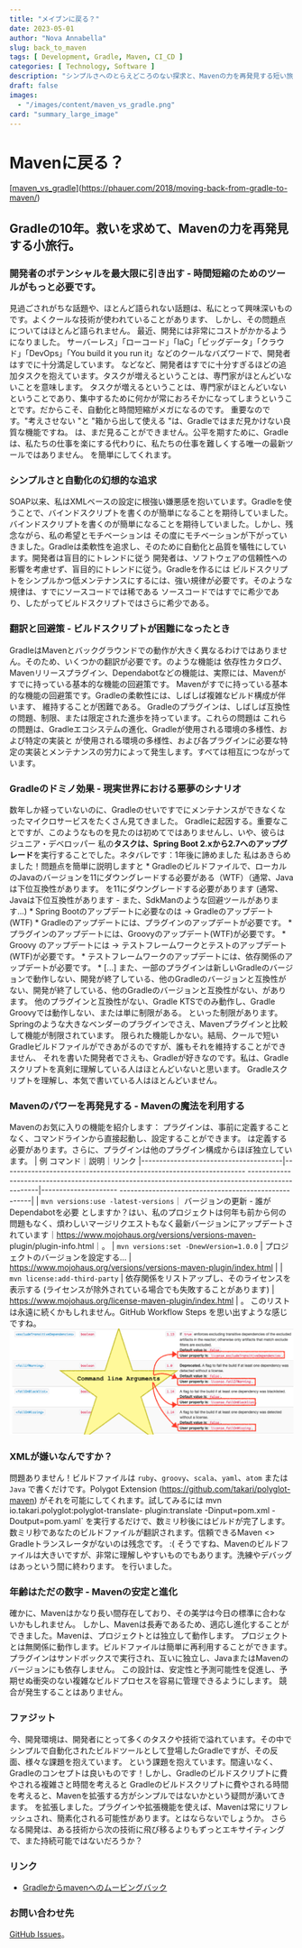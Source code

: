 ```yaml
---
title: "メイブンに戻る？"
date: 2023-05-01
author: "Nova Annabella"
slug: back_to_maven
tags: [ Development, Gradle, Maven, CI_CD ]
categories: [ Technology, Software ]
description: "シンプルさへのとらえどころのない探求と、Mavenの力を再発見する短い旅。"
draft: false
images:
  - "/images/content/maven_vs_gradle.png"
card: "summary_large_image"
---
```




# Mavenに戻る？

[[maven_vs_gradle](/images/content/maven_vs_gradle.png)](https://phauer.com/2018/moving-back-from-gradle-to-maven/)

## Gradleの10年。救いを求めて、Mavenの力を再発見する小旅行。



### 開発者のポテンシャルを最大限に引き出す - 時間短縮のためのツールがもっと必要です。

見過ごされがちな話題や、ほとんど語られない話題は、私にとって興味深いものです。よくクールな技術が使われていることがあります、 しかし、その問題点についてはほとんど語られません。 最近、開発には非常にコストがかかるようになりました。
サーバーレス」「ローコード」「IaC」「ビッグデータ」「クラウド」「DevOps」「You build it you run it」などのクールなバズワードで、開発者はすでに十分満足しています。
などなど、開発者はすでに十分すぎるほどの追加タスクを抱えています。タスクが増えるということは、専門家がほとんどいないことを意味します。
タスクが増えるということは、専門家がほとんどいないということであり、集中するために何かが常におろそかになってしまうということです。だからこそ、自動化と時間短縮がメガになるのです。 重要なのです。"考えさせない "と "箱から出して使える
"は、Gradleではまだ見かけない良質な機能ですね。 は、まだ見ることができません。公平を期すために、Gradleは、私たちの仕事を楽にする代わりに、私たちの仕事を難しくする唯一の最新ツールではありません。 を簡単にしてくれます。

### シンプルさと自動化の幻想的な追求

SOAP以来、私はXMLベースの設定に根強い嫌悪感を抱いています。Gradleを使うことで、バインドスクリプトを書くのが簡単になることを期待していました。
バインドスクリプトを書くのが簡単になることを期待していました。しかし、残念ながら、私の希望とモチベーションは
その度にモチベーションが下がっていきました。Gradleは柔軟性を追求し、そのために自動化と品質を犠牲にしています。開発者は盲目的にトレンドに従う
開発者は、ソフトウェアの信頼性への影響を考慮せず、盲目的にトレンドに従う。Gradleを作るには ビルドスクリプトをシンプルかつ低メンテナンスにするには、強い規律が必要です。そのような規律は、すでにソースコードでは稀である
ソースコードではすでに希少であり、したがってビルドスクリプトではさらに希少である。

### 翻訳と回避策 - ビルドスクリプトが困難になったとき

GradleはMavenとバックグラウンドでの動作が大きく異なるわけではありません。そのため、いくつかの翻訳が必要です。のような機能は
依存性カタログ、Mavenリリースプラグイン、Dependabotなどの機能は、実際には、Mavenがすでに持っている基本的な機能の回避策です。
Mavenがすでに持っている基本的な機能の回避策です。Gradleの柔軟性には、しばしば複雑なビルド構成が伴います、 維持することが困難である。
Gradleのプラグインは、しばしば互換性の問題、制限、または限定された進歩を持っています。これらの問題は これらの問題は、Gradleエコシステムの進化、Gradleが使用される環境の多様性、および特定の実装と
が使用される環境の多様性、および各プラグインに必要な特定の実装とメンテナンスの労力によって発生します。すべては相互につながっています。

### Gradleのドミノ効果 - 現実世界における悪夢のシナリオ

数年しか経っていないのに、Gradleのせいですでにメンテナンスができなくなったマイクロサービスをたくさん見てきました。 Gradleに起因する。重要なことですが、このようなものを見たのは初めてではありませんし、いや、彼らは
ジュニア・デベロッパー 私の**タスクは、Spring Boot 2.xから2.7へのアップグレード**を実行することでした。ネタバレです：1年後に諦めました 私はあきらめました！問題点を簡単に説明しますと *
Gradleのビルドファイルで、ローカルのJavaのバージョンを11にダウングレードする必要がある（WTF）（通常、Javaは下位互換性があります。  を11にダウングレードする必要があります (通常、Javaは下位互換性があります -
また、SdkManのような回避ツールがあります...) * Spring Bootのアップデートに必要なのは -> Gradleのアップデート(WTF) * Gradleのアップデートには、プラグインのアップデートが必要です。 *
プラグインのアップデートには、Groovyのアップデート(WTF)が必要です。 * Groovy のアップデートには -> テストフレームワークとテストのアップデート(WTF)が必要です。 *
テストフレームワークのアップデートには、依存関係のアップデートが必要です。 * \[...]
また、一部のプラグインは新しいGradleのバージョンで動作しない、開発が終了している、他のGradleのバージョンと互換性がない、開発が終了している、他のGradleのバージョンと互換性がない、があります。
他のプラグインと互換性がない、Gradle KTSでのみ動作し、Gradle Groovyでは動作しない、または単に制限がある。
といった制限があります。Springのような大きなベンダーのプラグインでさえ、Mavenプラグインと比較して機能が制限されています。
限られた機能しかない。結局、クールで短いGradleビルドファイルができあがるのですが、誰もそれを維持することができません、
それを書いた開発者でさえも、Gradleが好きなのです。私は、Gradleスクリプトを真剣に理解している人はほとんどいないと思います。  Gradleスクリプトを理解し、本気で書いている人はほとんどいません。

### Mavenのパワーを再発見する - Mavenの魔法を利用する

Mavenのお気に入りの機能を紹介します： プラグインは、事前に定義することなく、コマンドラインから直接起動し、設定することができます。 は定義する必要があります。さらに、プラグインは他のプラグイン構成からほぼ独立しています。 | 例
コマンド｜説明｜リンク |---------------------------------------|-------------------------------------------------------------------
--------------------------------------------------------------------------------------------------|---------------------
-----------------------------------------------------| | `mvn versions:use -latest-versions`｜ バージョンの更新 - 誰がDependabotを必要
としますか？はい、私のプロジェクトは何年も前から何の問題もなく、煩わしいマージリクエストもなく最新バージョンにアップデートされています｜https://www.mojohaus.org/versions/versions-maven-
plugin/plugin-info.html｜。 | `mvn versions:set -DnewVersion=1.0.0` | プロジェクトのバージョンを設定する...
| https://www.mojohaus.org/versions/versions-maven-plugin/index.html | | `mvn license:add-third-party` |
依存関係をリストアップし、そのライセンスを表示する (ライセンスが除外されている場合でも失敗することがあります) | https://www.mojohaus.org/license-maven-plugin/index.html | 。
このリストは永遠に続くかもしれません。GitHub Workflow Steps を思い出すような感じですね。
![maven_plugin_command_line_args](/images/content/maven_plugin_command_line_args.png)

### XMLが嫌いなんですか？

問題ありません！ビルドファイルは `ruby`、`groovy`、`scala`、`yaml`、`atom` または `Java` で書くだけです。Polygot Extension
(https://github.com/takari/polyglot-maven) がそれを可能にしてくれます。試してみるには mvn io.takari.polyglot:polyglot-translate-
plugin:translate -Dinput=pom.xml -Doutput=pom.yaml` を実行するだけで、数ミリ秒後にはビルドが完了します。 数ミリ秒であなたのビルドファイルが翻訳されます。信頼できるMaven <>
Gradleトランスレータがないのは残念です。 :( そうですね、Mavenのビルドファイルは大きいですが、非常に理解しやすいものでもあります。洗練やデバッグはあっという間に終わります。 を行いました。

### 年齢はただの数字 - Mavenの安定と進化

確かに、Mavenはかなり長い間存在しており、その美学は今日の標準に合わないかもしれません。 しかし、Mavenは長寿であるため、適応し進化することができました。Mavenは、プロジェクトとは独立して動作します。
プロジェクトとは無関係に動作します。ビルドファイルは簡単に再利用することができます。 プラグインはサンドボックスで実行され、互いに独立し、JavaまたはMavenのバージョンにも依存しません。
この設計は、安定性と予測可能性を促進し、予期せぬ衝突のない複雑なビルドプロセスを容易に管理できるようにします。 競合が発生することはありません。

### ファジット

今、開発環境は、開発者にとって多くのタスクや技術で溢れています。その中で シンプルで自動化されたビルドツールとして登場したGradleですが、その反面、様々な課題を抱えています。
という課題を抱えています。間違いなく、Gradleのコンセプトは良いものです！しかし、Gradleのビルドスクリプトに費やされる複雑さと時間を考えると
Gradleのビルドスクリプトに費やされる時間を考えると、Mavenを拡張する方がシンプルではないかという疑問が湧いてきます。
を拡張しました。プラグインや拡張機能を使えば、Mavenは常にリフレッシュされ、簡素化される可能性があります。とはならないでしょうか。
さらなる開発は、ある技術から次の技術に飛び移るよりもずっとエキサイティングで、また持続可能ではないだろうか？

### リンク

* [Gradleからmavenへのムービングバック](https://phauer.com/2018/moving-back-from-gradle-to-maven/)

### お問い合わせ先

[GitHub Issues](https://github.com/NovaAnnabella/the_unspoken/issues/new/choose)。
